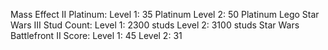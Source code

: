 Mass Effect II Platinum: Level 1: 35 Platinum Level 2: 50 Platinum
Lego Star Wars III Stud Count: Level 1: 2300 studs Level 2: 3100 studs
Star Wars Battlefront II Score: Level 1: 45 Level 2: 31